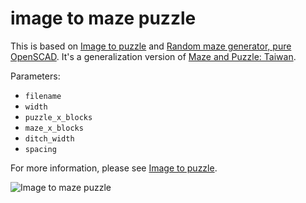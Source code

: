# image to maze puzzle

This is based on [Image to puzzle](https://www.thingiverse.com/thing:1459988) and [Random maze generator, pure OpenSCAD](https://www.thingiverse.com/thing:1185425). It's a generalization version of [Maze and Puzzle: Taiwan](https://www.thingiverse.com/thing:1434203). 

Parameters: 
- `filename`
- `width`
- `puzzle_x_blocks`
- `maze_x_blocks`
- `ditch_width`
- `spacing`

For more information, please see [Image to puzzle](https://www.thingiverse.com/thing:1459988).

![Image to maze puzzle](http://thingiverse-production-new.s3.amazonaws.com/renders/05/90/66/70/c5/b7b54961f3ddcdbc6012271710ebf5f0_preview_featured.JPG)